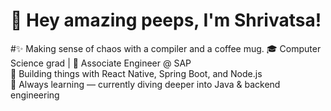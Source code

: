 # 👋 Hey amazing peeps, I'm Shrivatsa!

#✨ Making sense of chaos with a compiler and a coffee mug.
🎓 Computer Science grad | 💼 Associate  Engineer @ SAP  
🔧 Building things with React Native, Spring Boot, and Node.js  
🌱 Always learning — currently diving deeper into Java & backend engineering

